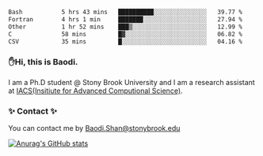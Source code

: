 <!--START_SECTION:waka-->

```txt
Bash           5 hrs 43 mins   ██████████░░░░░░░░░░░░░░░   39.77 %
Fortran        4 hrs 1 min     ███████░░░░░░░░░░░░░░░░░░   27.94 %
Other          1 hr 52 mins    ███▒░░░░░░░░░░░░░░░░░░░░░   12.99 %
C              58 mins         █▓░░░░░░░░░░░░░░░░░░░░░░░   06.82 %
CSV            35 mins         █░░░░░░░░░░░░░░░░░░░░░░░░   04.16 %
```

<!--END_SECTION:waka-->

### ✋Hi, this is Baodi. 

I am a Ph.D student @ Stony Brook University and I am a research assistant at [IACS(Insitiute for Advanced Computional Science)](https://iacs.stonybrook.edu/).

### ✨ Contact ✨

You can contact me by [Baodi.Shan@stonybrook.edu](mailto:Baodi.Shan@stonybrook.edu)

[![Anurag's GitHub stats](https://github-readme-stats.vercel.app/api?username=lwshanbd&theme=jolly&show_icons=true&count_private=true&include_all_commits=true)](https://github.com/anuraghazra/github-readme-stats)



<!--
**lwshanbd/lwshanbd** is a ✨ _special_ ✨ repository because its `README.md` (this file) appears on your GitHub profile.

Here are some ideas to get you started:

- 🔭 I’m currently working on ...
- 🌱 I’m currently learning ...
- 👯 I’m looking to collaborate on ...
- 🤔 I’m looking for help with ...
- 💬 Ask me about ...
- 📫 How to reach me: ...
- 😄 Pronouns: ...
- ⚡ Fun fact: ...
-->
